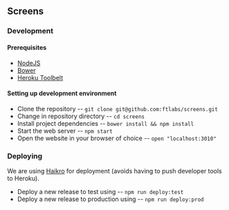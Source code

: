 ## Screens

### Development

#### Prerequisites
- [NodeJS](nodejs.org)
- [Bower](https://www.npmjs.com/package/bower)
- [Heroku Toolbelt](https://toolbelt.heroku.com/)

#### Setting up development environment
- Clone the repository -- `git clone git@github.com:ftlabs/screens.git`
- Change in repository directory -- `cd screens`
- Install project dependencies -- `bower install && npm install`
- Start the web server -- `npm start`
- Open the website in your browser of choice -- `open "localhost:3010"`

### Deploying
We are using [Haikro](https://github.com/matthew-andrews/haikro) for deployment (avoids having to push developer tools to Heroku).

- Deploy a new release to test using -- `npm run deploy:test`
- Deploy a new release to production using -- `npm run deploy:prod`
